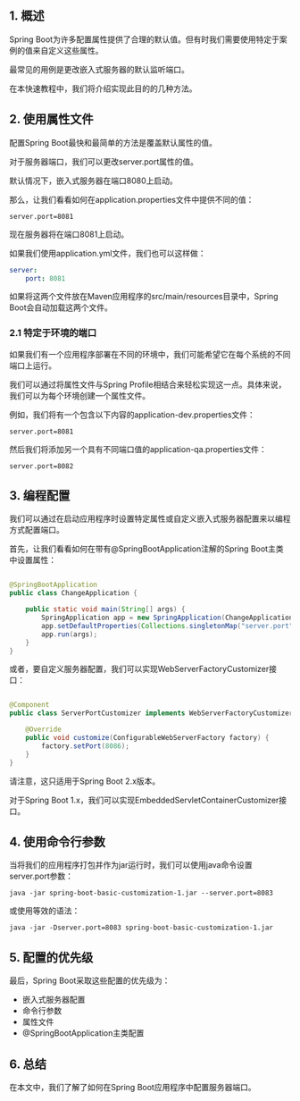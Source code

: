 ## 1. 概述

Spring Boot为许多配置属性提供了合理的默认值。但有时我们需要使用特定于案例的值来自定义这些属性。

最常见的用例是更改嵌入式服务器的默认监听端口。

在本快速教程中，我们将介绍实现此目的的几种方法。

## 2. 使用属性文件

配置Spring Boot最快和最简单的方法是覆盖默认属性的值。

对于服务器端口，我们可以更改server.port属性的值。

默认情况下，嵌入式服务器在端口8080上启动。

那么，让我们看看如何在application.properties文件中提供不同的值：

```properties
server.port=8081
```

现在服务器将在端口8081上启动。

如果我们使用application.yml文件，我们也可以这样做：

```yaml
server:
    port: 8081
```

如果将这两个文件放在Maven应用程序的src/main/resources目录中，Spring Boot会自动加载这两个文件。

### 2.1 特定于环境的端口

如果我们有一个应用程序部署在不同的环境中，我们可能希望它在每个系统的不同端口上运行。

我们可以通过将属性文件与Spring Profile相结合来轻松实现这一点。具体来说，我们可以为每个环境创建一个属性文件。

例如，我们将有一个包含以下内容的application-dev.properties文件：

```properties
server.port=8081
```

然后我们将添加另一个具有不同端口值的application-qa.properties文件：

```properties
server.port=8082
```

## 3. 编程配置

我们可以通过在启动应用程序时设置特定属性或自定义嵌入式服务器配置来以编程方式配置端口。

首先，让我们看看如何在带有@SpringBootApplication注解的Spring Boot主类中设置属性：

```java

@SpringBootApplication
public class ChangeApplication {

    public static void main(String[] args) {
        SpringApplication app = new SpringApplication(ChangeApplication.class);
        app.setDefaultProperties(Collections.singletonMap("server.port", "8083"));
        app.run(args);
    }
}
```

或者，要自定义服务器配置，我们可以实现WebServerFactoryCustomizer接口：

```java

@Component
public class ServerPortCustomizer implements WebServerFactoryCustomizer<ConfigurableWebServerFactory> {

    @Override
    public void customize(ConfigurableWebServerFactory factory) {
        factory.setPort(8086);
    }
}
```

请注意，这只适用于Spring Boot 2.x版本。

对于Spring Boot 1.x，我们可以实现EmbeddedServletContainerCustomizer接口。

## 4. 使用命令行参数

当将我们的应用程序打包并作为jar运行时，我们可以使用java命令设置server.port参数：

```shell
java -jar spring-boot-basic-customization-1.jar --server.port=8083
```

或使用等效的语法：

```shell
java -jar -Dserver.port=8083 spring-boot-basic-customization-1.jar
```

## 5. 配置的优先级

最后，Spring Boot采取这些配置的优先级为：

+ 嵌入式服务器配置
+ 命令行参数
+ 属性文件
+ @SpringBootApplication主类配置

## 6. 总结

在本文中，我们了解了如何在Spring Boot应用程序中配置服务器端口。